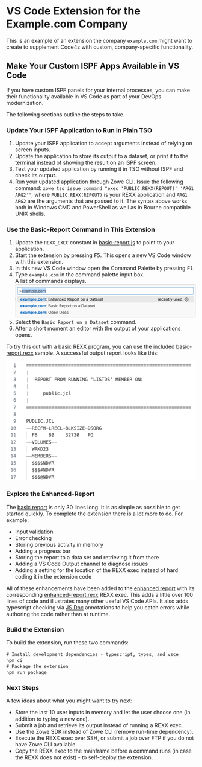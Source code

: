 # VS Code Extension for the Example.com Company

This is an example of an extension the company `example.com` might want to create to supplement Code4z with custom, company-specific functionality.

## Make Your Custom ISPF Apps Available in VS Code

If you have custom ISPF panels for your internal processes, you can make their functionality available in VS Code as part of your DevOps modernization.

The following sections outline the steps to take.

### Update Your ISPF Application to Run in Plain TSO

1. Update your ISPF application to accept arguments instead of relying on screen inputs.
1. Update the application to store its output to a dataset, or print it to the terminal instead of showing the result on an ISPF screen.
1. Test your updated application by running it in TSO without ISPF and check its output.
1. Run your updated application through Zowe CLI. Issue the following command: `zowe tso issue command "exec 'PUBLIC.REXX(REPOUT)' 'ARG1 ARG2'"`, where `PUBLIC.REXX(REPOUT)` is your REXX application and `ARG1` `ARG2` are the arguments that are passed to it. The syntax above works both in Windows CMD and PowerShell as well as in Bourne compatible UNIX shells.

### Use the Basic-Report Command in This Extension

1. Update the `REXX_EXEC` constant in [basic-report.js](commands/basic-report.js#L6) to point to your application.
1. Start the extension by pressing <kbd>F5</kbd>. This opens a new VS Code window with this extension.
1. In this new VS Code window open the Command Palette by pressing <kbd>F1</kbd>
1. Type `example.com` in the command palette input box.  
   A list of commands displays.
   ![Command Palette](command-palette.png)
1. Select the `Basic Report on a Dataset` command.
1. After a short moment an editor with the output of your applications opens.

To try this out with a basic REXX program, you can use the included [basic-report.rexx](commands/basic-report.rexx) sample. A successful output report looks like this:

![Report](report.png)

### Explore the Enhanced-Report

The [basic report](commands/basic-report.js) is only 30 lines long. It is as simple as possible to get started quickly. To complete the extension there is a lot more to do. For example:

- Input validation
- Error checking
- Storing previous activity in memory
- Adding a progress bar
- Storing the report to a data set and retrieving it from there
- Adding a VS Code Output channel to diagnose issues
- Adding a setting for the location of the REXX exec instead of hard coding it in the extension code

All of these enhancements have been added to the [enhanced report](commands/enhanced-report.js) with its corresponding [enhanced-report.rexx](commands/enhanced-report.rexx) REXX exec. This adds a little over 100 lines of code and illustrates many other useful VS Code APIs. It also adds typescript checking via [JS Doc](https://www.typescriptlang.org/docs/handbook/jsdoc-supported-types.html) annotations to help you catch errors while authoring the code rather than at runtime.

### Build the Extension

To build the extension, run these two commands:

```
# Install development dependencies - typescript, types, and vsce
npm ci
# Package the extension
npm run package
```

### Next Steps

A few ideas about what you might want to try next:

- Store the last 10 user inputs in memory and let the user choose one (in addition to typing a new one).
- Submit a job and retrieve its output instead of running a REXX exec.
- Use the Zowe SDK instead of Zowe CLI (remove run-time dependency).
- Execute the REXX exec over SSH, or submit a job over FTP if you do not have Zowe CLI available.
- Copy the REXX exec to the mainframe before a command runs (in case the REXX does not exist) - to self-deploy the extension.
